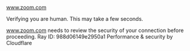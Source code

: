 www.zoom.com

Verifying you are human. This may take a few seconds.

www.zoom.com needs to review the security of your connection before proceeding.
Ray ID: 988d06149e2950a1
Performance & security by Cloudflare